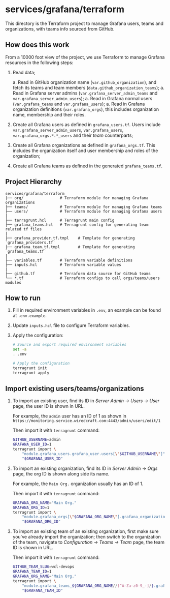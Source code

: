 # services/grafana/terraform

This directory is the Terraform project to manage Grafana users, teams and organizations, with teams info sourced from GitHub.


## How does this work

From a 10000 foot view of the project, we use Terraform to manage Grafana resources in the following steps:

1.  Read data;

    a.  Read in GitHub organization name (`var.github_organization`), and fetch its teams and team members (`data.github_organization_teams`);
    a.  Read in Grafana server admins (`var.grafana_server_admin_teams` and `var.grafana_server_admin_users`);
    a.  Read in Grafana normal users (`var.grafana_teams` and `var.grafana_users`);
    a.  Read in Grafana organization definitions (`var.grafana_orgs`), this includes organization name, membership and their roles.

1.  Create all Grafana users as defined in `grafana_users.tf`. Users include `var.grafana_server_admin_users`, `var.grafana_users`, `var.grafana_orgs.*.*_users` and their *team* counterparts;

1.  Create all Grafana organizations as defined in `grafana_orgs.tf`. This includes the organization itself and user membership and roles of the organization;

1.  Create all Grafana teams as defined in the generated `grafana_teams.tf`.


## Project Hierarchy

```
services/grafana/terraform
├── org/                # Terraform module for managing Grafana organizations
├── teams/              # Terraform module for managing Grafana teams
├── users/              # Terraform module for managing Grafana users
|
├── terragrunt.hcl      # Terragrunt main config
├── grafana_teams.hcl   # Terragrunt config for generating team related tf files
|
├── grafana_provider.tf.tmpl    # Template for generating `grafana_providers.tf`
├── grafana_team.tf.tmpl        # Template for generating `grafana_teams.tf`
|
├── variables.tf        # Terraform variable definitions
├── inputs.hcl          # Terraform variable values
|
├── github.tf           # Terraform data source for GitHub teams
└── *.tf                # Terraform configs to call orgs/teams/users modules
```


## How to run

1.  Fill in required environment variables in `.env`, an example can be found at `.env.example`.

1.  Update `inputs.hcl` file to configure Terraform variables.

1.  Apply the configuration:

    ```sh
    # Source and export required environment variables
    set -a
    . .env

    # Apply the configuration
    terragrunt init
    terragrunt apply
    ```


## Import existing users/teams/organizations

1.  To import an existing user, find its ID in *Server Admin -> Users -> User* page, the user ID is shown in URL.

    For example, the `admin` user has an ID of 1 as shown in `https://monitoring.service.wiredcraft.com:4443/admin/users/edit/1`

    Then import it with `terragrunt` command:

    ```sh
    GITHUB_USERNAME=admin
    GRAFANA_USER_ID=1
    terragrunt import \
        "module.grafana_users.grafana_user.users[\"$GITHUB_USERNAME\"]" \
        "$GRAFANA_USER_ID"
    ```

1.  To import an existing organization, find its ID in *Server Admin -> Orgs* page, the org ID is shown along side its name.

    For example, the `Main Org.` organization usually has an ID of 1.

    Then import it with `terragrunt` command:

    ```sh
    GRAFANA_ORG_NAME="Main Org."
    GRAFANA_ORG_ID=1
    terragrunt import \
        "module.grafana_orgs[\"$GRAFANA_ORG_NAME\"].grafana_organization.org" \
        "$GRAFANA_ORG_ID"
    ```

1.  To import an existing team of an existing organization, first make sure you've already import the organization;
    then switch to the organization of the team, navigate to *Configuration -> Teams -> Team* page, the team ID is shown in URL.

    Then import it with `terragrunt` command:

    ```sh
    GITHUB_TEAM_SLUG=wcl-devops
    GRAFANA_TEAM_ID=1
    GRAFANA_ORG_NAME="Main Org."
    terragrunt import \
        "module.grafana_teams_${GRAFANA_ORG_NAME//[^A-Za-z0-9_-]/}.grafana_team.teams[\"$GITHUB_TEAM_SLUG\"]" \
        "$GRAFANA_TEAM_ID"
    ```
